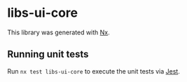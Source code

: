 # libs-ui-core

This library was generated with [Nx](https://nx.dev).

## Running unit tests

Run `nx test libs-ui-core` to execute the unit tests via [Jest](https://jestjs.io).
